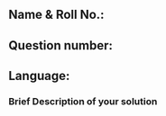 ## Name & Roll No.: <!-- eg Harry Potter, CED21I001 -->
## Question number: <!-- Question-Number-Solved -->
## Language: <!-- C/C++/Python -->
  
### Brief Description of your solution
<!-- this would include any interesting info about solution like its time complexity or how you solved it. -->

